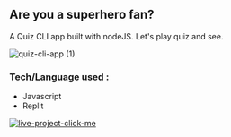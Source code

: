 ## Are you a superhero fan?

A Quiz CLI app built with nodeJS. Let's play quiz and see.

![quiz-cli-app (1)](https://user-images.githubusercontent.com/49307371/210532676-75c475d9-86f8-4bc9-b890-8af3c8d82944.svg)

### Tech/Language used :
 - Javascript
 - Replit

[![live-project-click-me](https://user-images.githubusercontent.com/49307371/210534157-2c4e2c2a-4c30-4185-be42-ed837962eed5.svg)]( https://replit.com/@AbhinashBhengra/MarvelQuizmarkTwo?embed=true)
